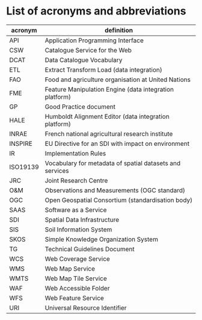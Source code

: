 # **List of acronyms and abbreviations**

| acronym | definition |
| --- | --- |
| API | Application Programming Interface |
| CSW | Catalogue Service for the Web |
| DCAT | Data Catalogue Vocabulary |
| ETL | Extract Transform Load (data integration) |
| FAO | Food and agriculture organisation at United Nations |
| FME | Feature Manipulation Engine (data integration platform) |
| GP | Good Practice document |
| HALE |  Humboldt Alignment Editor (data integration platform) |
| INRAE |  French national agricultural research institute |
| INSPIRE |  EU Directive for an SDI with impact on environment |
| IR |  Implementation Rules |
| ISO19139 |  Vocabulary for metadata of spatial datasets and services |
| JRC | Joint Research Centre |
| O&M | Observations and Measurements (OGC standard) |
| OGC |  Open Geospatial Consortium (standardisation body) |
| SAAS |  Software as a Service |
| SDI | Spatial Data Infrastructure |
| SIS | Soil Information System |
| SKOS |  Simple Knowledge Organization System |
| TG | Technical Guidelines Document |
| WCS | Web Coverage Service |
| WMS | Web Map Service |
| WMTS |  Web Map Tile Service |
| WAF | Web Accessible Folder |
| WFS | Web Feature Service |
| URI |  Universal Resource Identifier |
